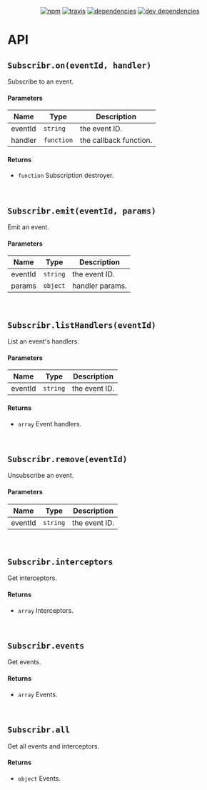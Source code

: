 <p align="center">
  <a href="https://www.npmjs.com/package/subscribr"><img src="https://img.shields.io/npm/v/subscribr.svg" alt="npm"></a>
  <a href="https://travis-ci.org/GMaiolo/subscribr"><img src="https://api.travis-ci.org/GMaiolo/subscribr.svg" alt="travis"></a>
  <a href="https://david-dm.org/GMaiolo/subscribr"><img src="https://david-dm.org/GMaiolo/subscribr.svg" alt="dependencies"></a>
  <a href="https://david-dm.org/GMaiolo/subscribr?type=dev"><img src="https://david-dm.org/GMaiolo/subscribr/dev-status.svg" alt="dev dependencies"></a>
</p>

# API

## `Subscribr.on(eventId, handler)`

Subscribe to an event.

#### Parameters

| Name | Type | Description |
| ---- | ---- | ----------- |
| eventId | `string`  | the event ID. |
| handler | `function`  | the callback function. |

#### Returns

- `function`  Subscription destroyer.
<br>

## `Subscribr.emit(eventId, params)`

Emit an event.

#### Parameters

| Name | Type | Description |
| ---- | ---- | ----------- |
| eventId | `string`  | the event ID. |
| params | `object`  | handler params. |
<br>

## `Subscribr.listHandlers(eventId)`

List an event's handlers.

#### Parameters

| Name | Type | Description |
| ---- | ---- | ----------- |
| eventId | `string`  | the event ID. |

#### Returns

- `array`  Event handlers.
<br>

## `Subscribr.remove(eventId)`

Unsubscribe an event.

#### Parameters

| Name | Type | Description |
| ---- | ---- | ----------- |
| eventId | `string`  | the event ID. |
<br>

## `Subscribr.interceptors`

Get interceptors.

#### Returns

- `array`  Interceptors.
<br>

## `Subscribr.events`

Get events.

#### Returns

- `array`  Events.
<br>

## `Subscribr.all`

Get all events and interceptors.

#### Returns

- `object`  Events.
<br>
